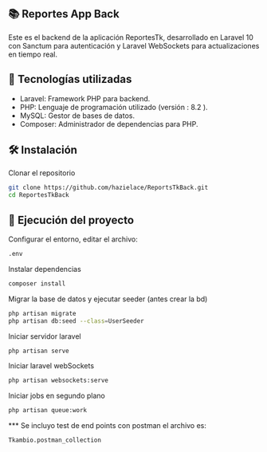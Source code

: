 ## 📚 Reportes App Back
Este es el backend de la aplicación ReportesTk, desarrollado en Laravel 10 con Sanctum para autenticación y Laravel WebSockets para actualizaciones en tiempo real.

## 🚀 Tecnologías utilizadas
- Laravel: Framework PHP para backend.
- PHP: Lenguaje de programación utilizado (versión : 8.2 ).
- MySQL: Gestor de bases de datos.
- Composer: Administrador de dependencias para PHP.

## 🛠️ Instalación
 Clonar el repositorio
```sh
git clone https://github.com/hazielace/ReportsTkBack.git
cd ReportesTkBack
```
## 🚦 Ejecución del proyecto

Configurar el entorno, editar el archivo:
```sh
.env
```
Instalar dependencias
```sh
composer install
```
Migrar la base de datos y ejecutar seeder (antes crear la bd)
```sh
php artisan migrate
php artisan db:seed --class=UserSeeder
```
Iniciar servidor laravel
```sh
php artisan serve
```
Iniciar laravel webSockets
```sh
php artisan websockets:serve
```
Iniciar jobs en segundo plano
```sh
php artisan queue:work
```
*** Se incluyo test de end points con postman el archivo es:
```sh
Tkambio.postman_collection
```
